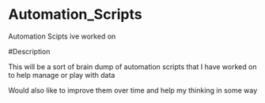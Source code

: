 # Automation_Scripts
Automation Scipts ive worked on


#Description

This will be a sort of brain dump of automation scripts that I have worked on to help manage or play with data

Would also like to improve them over time and help my thinking in some way
